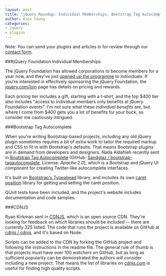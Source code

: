 ```yaml
---
layout: post
title: "jQuery Roundup: Individual Memberships, Bootstrap Tag Autocomplete, CDNJS"
author: Alex Young
categories:
- jquery
- plugins
---
```


<div class="intro">
Note: You can send your plugins and articles in for review through our <a href="/contact.html">contact form</a>.
</div>

###jQuery Foundation Individual Memberships

The jQuery Foundation has allowed corporations to become members for a year now, and they've just [opened up the programme](http://blog.jquery.com/2013/03/19/join-the-jquery-foundation/) to individuals.  If you're interested in effectively sponsoring the jQuery Foundation, the [jquery.com/join](https://jquery.org/join/) page has details on pricing and rewards.

Each pricing tier includes a gift, starting with a t-shirt, and the top $400 tier also includes "access to individual members only benefits at jQuery Foundation events".  I'm not sure what these _individual benefits_ are, but where I come from $400 gets you a lot of benefits for your buck, so consider me cautiously intrigued.

###Bootstrap Tag Autocomplete

When you're writing Bootstrap-based projects, including any old jQuery plugin sometimes requires a bit of extra work to tailor the required markup and CSS to fit in with Bootstrap's defaults.  That means Bootstrap plugins are in demand from developers and designers.  Nada Aldahleh recently sent in [Bootstrap Tag Autocomplete](http://sandglaz.github.com/bootstrap-tagautocomplete/) (GitHub: [Sandglaz / bootstrap-tagautocomplete](https://github.com/Sandglaz/bootstrap-tagautocomplete), License: _Apache 2.0_), which is a Bootstrap and jQuery UI component for creating Twitter-like autocomplete interfaces.

It's built on [Bootstrap's Typeahead](http://twitter.github.com/bootstrap/javascript.html#typeahead) library, and includes its own [caret position](https://github.com/Sandglaz/bootstrap-tagautocomplete/blob/master/deps/caret-position.js) library for getting and setting the caret position.

QUnit tests have been included, and the project's website includes documentation and code samples.

###CDNJS

Ryan Kirkman sent in [CDNJS](http://cdnjs.com/), which is an open source CDN.  They're looking for feedback on which libraries should be included -- there are currently 325 listed.  The code that runs the project is available on GitHub at [cdnjs / cdnjs](https://github.com/cdnjs/cdnjs), and it's based on Node.

Scripts can be added to the CDN by forking the GitHub project and following the instructions in the readme file.  The general rule of thumb is that projects must have over 100 watchers on GitHub, but as long as sufficient popularity can be demonstrated the authors will consider including a new project.  That means the list of libraries on [cdnjs.com](http://cdnjs.com/) is useful for finding high quality scripts.

